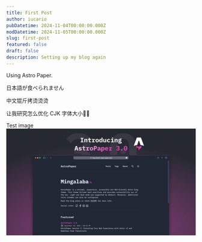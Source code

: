 ```yaml
---
title: First Post
author: iucario
pubDatetime: 2024-11-04T00:00:00.000Z
modDatetime: 2024-11-05T00:00:00.000Z
slug: first-post
featured: false
draft: false
description: Setting up my blog again
---
```



Using Astro Paper.

日本語が食べられません

中文锟斤拷烫烫烫

让我研究怎么优化 CJK 字体大小🤔🤔

Test image
![alt text](../../assets/images/AstroPaper-v3.png)
